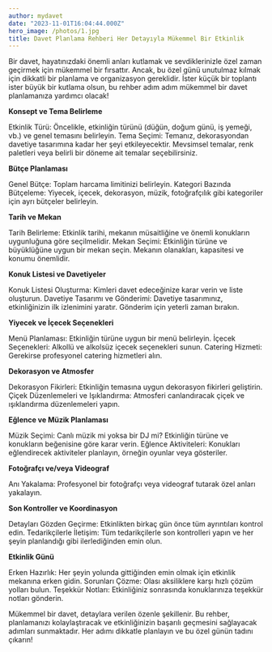 ```yaml
---
author: mydavet
date: "2023-11-01T16:04:44.000Z"
hero_image: /photos/1.jpg
title: Davet Planlama Rehberi Her Detayıyla Mükemmel Bir Etkinlik
---
```


Bir davet, hayatınızdaki önemli anları kutlamak ve sevdiklerinizle özel zaman geçirmek için mükemmel bir fırsattır. Ancak, bu özel günü unutulmaz kılmak için dikkatli bir planlama ve organizasyon gereklidir. İster küçük bir toplantı ister büyük bir kutlama olsun, bu rehber adım adım mükemmel bir davet planlamanıza yardımcı olacak!

**Konsept ve Tema Belirleme**

Etkinlik Türü: Öncelikle, etkinliğin türünü (düğün, doğum günü, iş yemeği, vb.) ve genel temasını belirleyin.
Tema Seçimi: Temanız, dekorasyondan davetiye tasarımına kadar her şeyi etkileyecektir. Mevsimsel temalar, renk paletleri veya belirli bir döneme ait temalar seçebilirsiniz.

**Bütçe Planlaması**

Genel Bütçe: Toplam harcama limitinizi belirleyin.
Kategori Bazında Bütçeleme: Yiyecek, içecek, dekorasyon, müzik, fotoğrafçılık gibi kategoriler için ayrı bütçeler belirleyin.

**Tarih ve Mekan**

Tarih Belirleme: Etkinlik tarihi, mekanın müsaitliğine ve önemli konukların uygunluğuna göre seçilmelidir.
Mekan Seçimi: Etkinliğin türüne ve büyüklüğüne uygun bir mekan seçin. Mekanın olanakları, kapasitesi ve konumu önemlidir.

**Konuk Listesi ve Davetiyeler**

Konuk Listesi Oluşturma: Kimleri davet edeceğinize karar verin ve liste oluşturun.
Davetiye Tasarımı ve Gönderimi: Davetiye tasarımınız, etkinliğinizin ilk izlenimini yaratır. Gönderim için yeterli zaman bırakın.

**Yiyecek ve İçecek Seçenekleri**

Menü Planlaması: Etkinliğin türüne uygun bir menü belirleyin.
İçecek Seçenekleri: Alkollü ve alkolsüz içecek seçenekleri sunun.
Catering Hizmeti: Gerekirse profesyonel catering hizmetleri alın.

**Dekorasyon ve Atmosfer**

Dekorasyon Fikirleri: Etkinliğin temasına uygun dekorasyon fikirleri geliştirin.
Çiçek Düzenlemeleri ve Işıklandırma: Atmosferi canlandıracak çiçek ve ışıklandırma düzenlemeleri yapın.

**Eğlence ve Müzik Planlaması**

Müzik Seçimi: Canlı müzik mi yoksa bir DJ mi? Etkinliğin türüne ve konukların beğenisine göre karar verin.
Eğlence Aktiviteleri: Konukları eğlendirecek aktiviteler planlayın, örneğin oyunlar veya gösteriler.

**Fotoğrafçı ve/veya Videograf**

Anı Yakalama: Profesyonel bir fotoğrafçı veya videograf tutarak özel anları yakalayın.

**Son Kontroller ve Koordinasyon**

Detayları Gözden Geçirme: Etkinlikten birkaç gün önce tüm ayrıntıları kontrol edin.
Tedarikçilerle İletişim: Tüm tedarikçilerle son kontrolleri yapın ve her şeyin planlandığı gibi ilerlediğinden emin olun.

**Etkinlik Günü**

Erken Hazırlık: Her şeyin yolunda gittiğinden emin olmak için etkinlik mekanına erken gidin. Sorunları Çözme: Olası aksiliklere karşı hızlı çözüm yolları bulun.
Teşekkür Notları: Etkinliğiniz sonrasında konuklarınıza teşekkür notları gönderin.

Mükemmel bir davet, detaylara verilen özenle şekillenir. Bu rehber, planlamanızı kolaylaştıracak ve etkinliğinizin başarılı geçmesini sağlayacak adımları sunmaktadır. Her adımı dikkatle planlayın ve bu özel günün tadını çıkarın!
